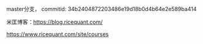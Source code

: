
master分支， commitid: 34b2404872203486e19d18b0d4b64e2e589ba414


米匡博客：https://blog.ricequant.com/

https://www.ricequant.com/site/courses